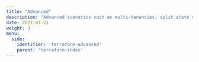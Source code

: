 ```yaml
---
title: "Advanced"
description: "Advanced scenarios such as multi-tenancies, split state deployments, GitHub Actions, Terraform Cloud, aliased providers etc."
date: 2021-01-21
weight: 3
menu:
  side:
    identifier: 'terraform-advanced'
    parent: 'terraform-index'
---
```

